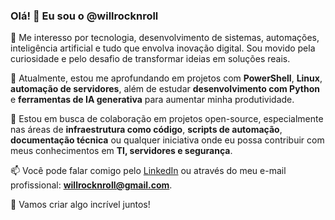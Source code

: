 ### Olá! 👋 Eu sou o @willrocknroll

👀 Me interesso por tecnologia, desenvolvimento de sistemas, automações, inteligência artificial e tudo que envolva inovação digital. Sou movido pela curiosidade e pelo desafio de transformar ideias em soluções reais.

🌱 Atualmente, estou me aprofundando em projetos com **PowerShell**, **Linux**, **automação de servidores**, além de estudar **desenvolvimento com Python** e **ferramentas de IA generativa** para aumentar minha produtividade.

💞️ Estou em busca de colaboração em projetos open-source, especialmente nas áreas de **infraestrutura como código**, **scripts de automação**, **documentação técnica** ou qualquer iniciativa onde eu possa contribuir com meus conhecimentos em **TI, servidores e segurança**.

📫 Você pode falar comigo pelo [LinkedIn](https://www.linkedin.com/in/willian-alves-da-silva-6a307046/) ou através do meu e-mail profissional: **willrocknroll@gmail.com**.

🚀 Vamos criar algo incrível juntos!

<!---
willrocknroll/willrocknroll is a ✨ special ✨ repository because its `README.md` (this file) appears on your GitHub profile.
You can click the Preview link to take a look at your changes.
--->
